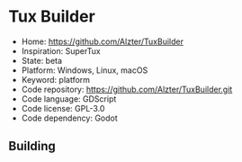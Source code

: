 # Tux Builder

- Home: https://github.com/Alzter/TuxBuilder
- Inspiration: SuperTux
- State: beta
- Platform: Windows, Linux, macOS
- Keyword: platform
- Code repository: https://github.com/Alzter/TuxBuilder.git
- Code language: GDScript
- Code license: GPL-3.0
- Code dependency: Godot

## Building
